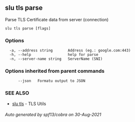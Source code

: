 ## slu tls parse

Parse TLS Certificate data from server (connection)

```
slu tls parse [flags]
```

### Options

```
  -a, --address string       Address (eg.: google.com:443)
  -h, --help                 help for parse
  -n, --server-name string   ServerName (SNI)
```

### Options inherited from parent commands

```
      --json   Formatu output to JSON
```

### SEE ALSO

* [slu tls](slu_tls.md)	 - TLS Utils

###### Auto generated by spf13/cobra on 30-Aug-2021
